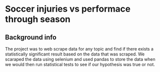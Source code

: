 # Soccer injuries vs performace through season

## Background info
The project was to web scrape data for any topic and find if there exists a statistically significant result based on the data that was scraped. We scaraped the data using selenium and used pandas to store the data when we would then run statistical tests to see if our hypothesis was true or not.
